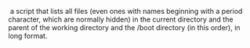  a script that lists all files (even ones with names beginning with a period character, which are normally hidden) in the current directory and the parent of the working directory and the /boot directory (in this order), in long format.
